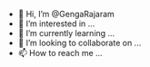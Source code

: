 - 👋 Hi, I’m @GengaRajaram
- 👀 I’m interested in ...
- 🌱 I’m currently learning ...
- 💞️ I’m looking to collaborate on ...
- 📫 How to reach me ...

<!---
GengaRajaram/GengaRajaram is a ✨ special ✨ repository because its `README.md` (this file) appears on your GitHub profile.
You can click the Preview link to take a look at your changes.
--->
